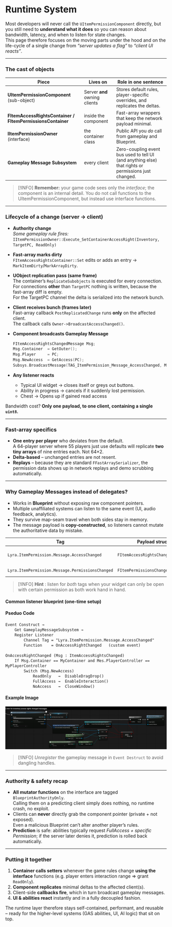 # Runtime System

Most developers will never call the `UItemPermissionComponent` directly, but you still need to **understand what it does** so you can reason about bandwidth, latency, and when to listen for state changes.\
This page therefore focuses on the moving parts under the hood and on the life-cycle of a single change from _“server updates a flag”_ to _“client UI reacts”_.

***

### The cast of objects

| Piece                                                      | Lives on                      | Role in one sentence                                                                                 |
| ---------------------------------------------------------- | ----------------------------- | ---------------------------------------------------------------------------------------------------- |
| **UItemPermissionComponent** (sub-object)                  | Server **and** owning clients | Stores default rules, player-specific overrides, and replicates the deltas.                          |
| **FItemAccessRightsContainer / FItemPermissionsContainer** | inside the component          | Fast-array wrappers that keep the network payload minimal.                                           |
| **IItemPermissionOwner** (interface)                       | the container class           | Public API you _do_ call from gameplay and Blueprint.                                                |
| **Gameplay Message Subsystem**                             | every client                  | Zero-coupling event bus used to tell UI (and anything else) that rights or permissions just changed. |

> [!INFO]
> **Remember:** your game code sees only the _interface_; the component is an internal detail. You do not call functions to the UItemPermissionComponent, but instead use interface functions.

***

### Lifecycle of a change (server → client)

* **Authority change**\
  _Some gameplay rule fires:_\
  `IItemPermissionOwner::Execute_SetContainerAccessRight(Inventory, TargetPC, ReadOnly)`
* **Fast-array marks dirty**\
  `FItemAccessRightsContainer::Set` edits or adds an entry → `MarkItemDirty`/`MarkArrayDirty`.
* **UObject replication pass (same frame)**\
  The container’s `ReplicateSubobjects` is executed for every connection.\
  For connections **other** than `TargetPC` nothing is written, because the fast-array diff is empty.\
  For the TargetPC channel the delta is serialized into the network bunch.
* **Client receives bunch (frames later)**\
  Fast-array callback `PostReplicatedChange` runs **only** on the affected client.\
  The callback calls `Owner->BroadcastAccessChanged()`.
*   **Component broadcasts Gameplay Message**

    ```cpp
    FItemAccessRightsChangedMessage Msg;
    Msg.Container  = GetOuter();
    Msg.Player     = PC;
    Msg.NewAccess  = GetAccess(PC);
    Subsys.BroadcastMessage(TAG_ItemPermission_Message_AccessChanged, Msg);
    ```
* **Any listener reacts**
  * Typical UI widget → closes itself or greys out buttons.
  * Ability in progress → cancels if it suddenly lost permission.
  * Chest -> Opens up if gained read access

Bandwidth cost? **Only one payload, to one client, containing a single `uint8`.**

***

### Fast-array specifics

* **One entry per player** who deviates from the default.\
  A 64-player server where 55 players just use defaults will replicate **two tiny arrays** of nine entries each. Not 64×2.
* **Delta-based** – unchanged entries are not resent.
* **Replays** – because they are standard `FFastArraySerializer`, the permission data shows up in network replays and demo scrubbing automatically.

***

### Why Gameplay Messages instead of delegates?

* Works in **Blueprint** without exposing raw component pointers.
* Multiple unaffiliated systems can listen to the same event (UI, audio feedback, analytics).
* They survive map-seam travel when both sides stay in memory.
* The message payload is **copy-constructed**, so listeners cannot mutate the authoritative data by mistake.

| Tag                                              | Payload struct                    | Fired when…                                                   |
| ------------------------------------------------ | --------------------------------- | ------------------------------------------------------------- |
| `Lyra.ItemPermission.Message.AccessChanged`      | `FItemAccessRightsChangedMessage` | _Default_ changed or a per-player entry added/edited/removed. |
| `Lyra.ItemPermission.Message.PermissionsChanged` | `FItemPermissionsChangedMessage`  | Same but for the permission bitmask.                          |

> [!INFO]
> **Hint** : listen for _both_ tags when your widget can only be open with certain permission as both work hand in hand.

#### Common listener blueprint (one-time setup)

<!-- tabs:start -->
#### **Pseduo Code**
```blueprint
Event Construct →
    Get GameplayMessageSubsystem →
    Register Listener
        Channel Tag = "Lyra.ItemPermission.Message.AccessChanged"
        Function    = OnAccessRightChanged   (custom event)

OnAccessRightChanged (Msg : ItemAccessRightsChanged)
    If Msg.Container == MyContainer and Mes.PlayerController == MyPlayerController
        Switch (Msg.NewAccess)
            ReadOnly   →  DisableDragDrop()
            FullAccess →  EnableInteraction()
            NoAccess   →  CloseWindow()
```


#### **Example Image**
<img src=".gitbook/assets/image (41).png" alt="" title="">

<!-- tabs:end -->

> [!INFO]
> _Unregister_ the gameplay message in `Event Destruct` to avoid dangling handles.

***

### Authority & safety recap

* **All mutator functions** on the interface are tagged `BlueprintAuthorityOnly`.\
  Calling them on a predicting client simply does nothing, no runtime crash, no exploit.
* Clients can **never** directly grab the component pointer (private + not exposed).\
  Even a malicious Blueprint can’t alter another player’s rules.
* **Prediction** is safe: abilities typically request _FullAccess + specific Permission_; if the server later denies it, prediction is rolled back automatically.

***

### Putting it together

1. **Container calls setters** whenever the game rules change **using the interface** functions (e.g. player enters interaction range ⇒ grant `ReadOnly`).
2. **Component replicates** minimal deltas to the affected client(s).
3. Client-side **callbacks fire**, which in turn broadcast gameplay messages.
4. **UI & abilities react** instantly and in a fully decoupled fashion.

The runtime layer therefore stays self-contained, performant, and reusable – ready for the higher-level systems (GAS abilities, UI, AI logic) that sit on top.
